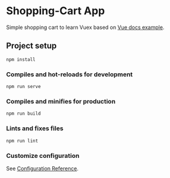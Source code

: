 # Shopping-Cart App

Simple shopping cart to learn Vuex based on [Vue docs example](https://github.com/vuejs/vuex/tree/dev/examples/shopping-cart).

## Project setup
```
npm install
```

### Compiles and hot-reloads for development
```
npm run serve
```

### Compiles and minifies for production
```
npm run build
```

### Lints and fixes files
```
npm run lint
```

### Customize configuration
See [Configuration Reference](https://cli.vuejs.org/config/).
